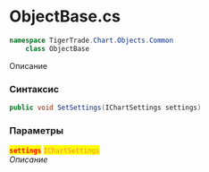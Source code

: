 
# ObjectBase.cs
```csharp
namespace TigerTrade.Chart.Objects.Common  
    class ObjectBase
```

Описание

### Синтаксис
```csharp
public void SetSettings(IChartSettings settings)
```

### Параметры  
<mark style="color:red;">**`settings`**</mark> <mark style="color:coral;">`IChartSettings`</mark>  
 *Описание*  
  

                    
                    